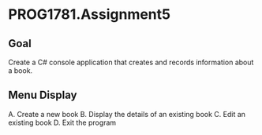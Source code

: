 # PROG1781.Assignment5
## Goal
Create a C# console application that creates and records information about a book.

## Menu Display
A.	Create a new book
B.	Display the details of an existing book
C.	Edit an existing book
D.	Exit the program
